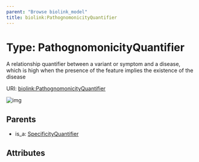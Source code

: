 ```yaml
---
parent: "Browse biolink_model"
title: biolink:PathognomonicityQuantifier
---
```


# Type: PathognomonicityQuantifier


A relationship quantifier between a variant or symptom and a disease, which is high when the presence of the feature implies the existence of the disease

URI: [biolink:PathognomonicityQuantifier](https://w3id.org/biolink/vocab/PathognomonicityQuantifier)

![img](http://yuml.me/diagram/nofunky;dir:TB/class/\[SpecificityQuantifier]^-\[PathognomonicityQuantifier])

## Parents

 *  is_a: [SpecificityQuantifier](SpecificityQuantifier.md)

## Attributes

